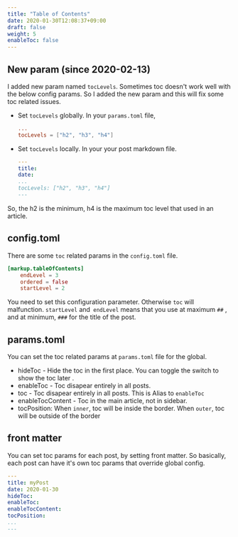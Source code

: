```yaml
---
title: "Table of Contents"
date: 2020-01-30T12:08:37+09:00
draft: false
weight: 5
enableToc: false
---
```


## New param (since 2020-02-13)

I added new param named `tocLevels`. Sometimes toc doesn't work well with the below config params. So I added the new param and this will fix some toc related issues.

- Set `tocLevels` globally. In your `params.toml` file,

    ```toml
    ...
    tocLevels = ["h2", "h3", "h4"]
    ```

- Set `tocLevels` locally. In your your post markdown file.

    ```yaml
    ---
    title:
    date:
    ...
    tocLevels: ["h2", "h3", "h4"]
    ---
    ```

So, the h2 is the minimum, h4 is the maximum toc level that used in an article.

## config.toml

There are some `toc` related params in the `config.toml` file.

```toml
[markup.tableOfContents]
    endLevel = 3
    ordered = false
    startLevel = 2
```

You need to set this configuration parameter. Otherwise `toc` will malfunction. `startLevel` and` endLevel` means that you use at maximum `##` , and at minimum, `###` for the title of the post.

## params.toml

You can set the toc related params at `params.toml` file for the global.

- hideToc - Hide the toc in the first place. You can toggle the switch to show the toc later .
- enableToc - Toc disapear entirely in all posts.
- toc - Toc disapear entirely in all posts. This is Alias to `enableToc`
- enableTocContent - Toc in the main article, not in sidebar.
- tocPosition: When `inner`, toc will be inside the border. When `outer`, toc will be outside of the border

## front matter

You can set toc params for each post, by setting front matter. So basically, each post can have it's own toc params that override global config.

```yaml
---
title: myPost
date: 2020-01-30
hideToc:
enableToc:
enableTocContent:
tocPosition:
...
---
```